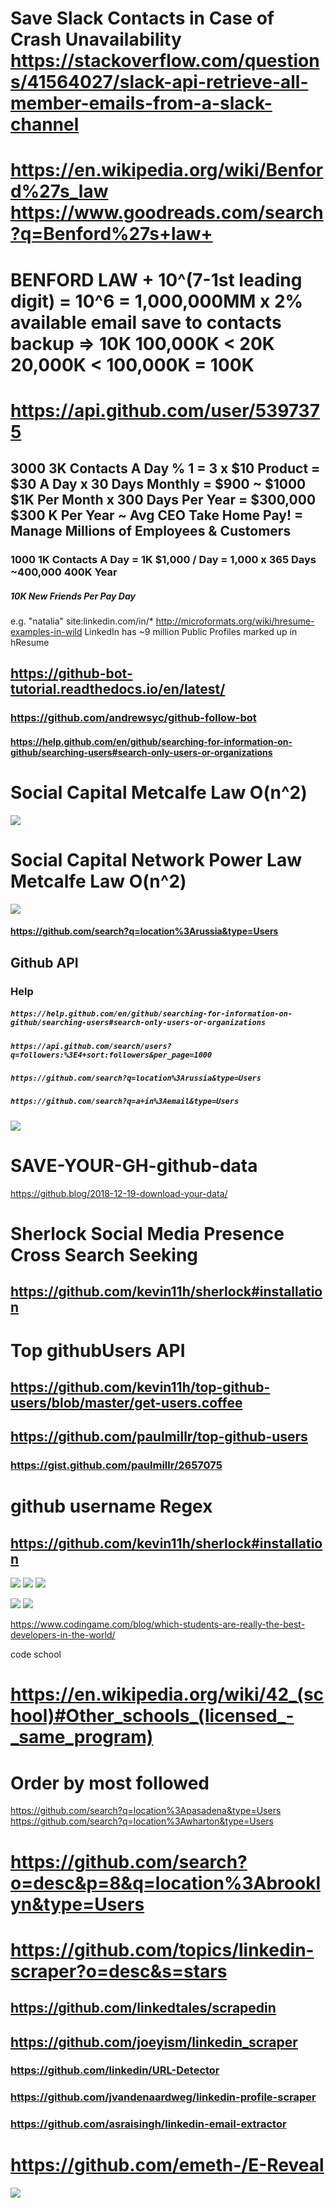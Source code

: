 # Save Slack Contacts in Case of Crash Unavailability https://stackoverflow.com/questions/41564027/slack-api-retrieve-all-member-emails-from-a-slack-channel

# https://en.wikipedia.org/wiki/Benford%27s_law https://www.goodreads.com/search?q=Benford%27s+law+
# BENFORD LAW + 10^(7-1st leading digit) = 10^6 = 1,000,000MM x 2% available email save to contacts backup => 10K 100,000K < 20K 20,000K < 100,000K = 100K
# https://api.github.com/user/5397375

## 3000 3K Contacts A Day % 1 = 3 x $10 Product = $30 A Day x 30 Days Monthly = $900 ~ $1000 $1K Per Month x 300 Days Per Year = $300,000 $300 K Per Year ~ Avg CEO Take Home Pay! = Manage Millions of Employees & Customers

### 1000 1K Contacts A Day = 1K $1,000 / Day = 1,000 x 365 Days ~400,000 400K Year
##### 10K New Friends Per Pay Day
e.g. "natalia" site:linkedin.com/in/*
http://microformats.org/wiki/hresume-examples-in-wild
LinkedIn has ~9 million Public Profiles marked up in hResume
## https://github-bot-tutorial.readthedocs.io/en/latest/
### https://github.com/andrewsyc/github-follow-bot
#### https://help.github.com/en/github/searching-for-information-on-github/searching-users#search-only-users-or-organizations

# Social Capital Metcalfe Law O(n^2)
![](https://raw.githubusercontent.com/kevin11h/SAVE-YOUR-GH-github-data/master/download%20(1).png)
# Social Capital Network Power Law Metcalfe Law O(n^2)
![](https://github.com/kevin11h/SAVE-YOUR-GH-github-data/blob/master/download.png?raw=true)

#### https://github.com/search?q=location%3Arussia&type=Users

## Github API
### Help
##### `https://help.github.com/en/github/searching-for-information-on-github/searching-users#search-only-users-or-organizations`
##### `https://api.github.com/search/users?q=followers:%3E4+sort:followers&per_page=1000`
##### `https://github.com/search?q=location%3Arussia&type=Users`
##### `https://github.com/search?q=a+in%3Aemail&type=Users`

![](https://github.com/kevin11h/SAVE-YOUR-GH-github-data/blob/master/map.png?raw=true)

# SAVE-YOUR-GH-github-data
https://github.blog/2018-12-19-download-your-data/

# Sherlock Social Media Presence Cross Search Seeking
## https://github.com/kevin11h/sherlock#installation

# Top githubUsers API
## https://github.com/kevin11h/top-github-users/blob/master/get-users.coffee
## https://github.com/paulmillr/top-github-users
### https://gist.github.com/paulmillr/2657075

# github username Regex
## https://github.com/kevin11h/sherlock#installation

![](https://github.com/kevin11h/SAVE-YOUR-GH-github-data/blob/master/map.png?raw=true)
![](https://www.codingame.com/blog/wp-content/uploads/2017/01/slides-of-a-pitch-deck-4-410x1024.png)
![](https://www.codingame.com/blog/which-students-are-really-the-best-developers-in-the-world/)

![](https://preview.redd.it/10adolsefmw41.jpg?width=907&format=pjpg&auto=webp&s=1a0ae13d75232345b2e64924f2d83af8209a69a7)
![](https://www.codingame.com/blog/wp-content/uploads/2017/01/slides-of-a-pitch-deck-3-410x1024.png)

https://www.codingame.com/blog/which-students-are-really-the-best-developers-in-the-world/

code school
# https://en.wikipedia.org/wiki/42_(school)#Other_schools_(licensed_-_same_program)
# Order by most followed
https://github.com/search?q=location%3Apasadena&type=Users
https://github.com/search?q=location%3Awharton&type=Users

# https://github.com/search?o=desc&p=8&q=location%3Abrooklyn&type=Users


# https://github.com/topics/linkedin-scraper?o=desc&s=stars
## https://github.com/linkedtales/scrapedin
## https://github.com/joeyism/linkedin_scraper

### https://github.com/linkedin/URL-Detector
### https://github.com/jvandenaardweg/linkedin-profile-scraper
### https://github.com/asraisingh/linkedin-email-extractor
# https://github.com/emeth-/E-Reveal

![](https://cdn.statcdn.com/Infographic/images/normal/15137.jpeg)
